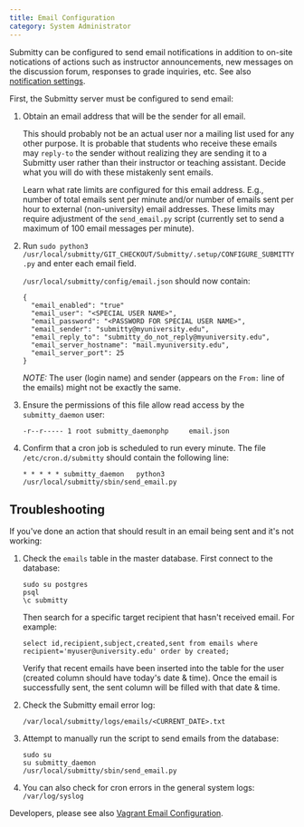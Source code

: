 ```yaml
---
title: Email Configuration
category: System Administrator
---
```



Submitty can be configured to send email notifications in addition to
on-site notications of actions such as instructor announcements, new
messages on the discussion forum, responses to grade inquiries,
etc.  See also [notification settings](../student/notification_settings).

First, the Submitty server must be configured to send email:


1. Obtain an email address that will be the sender for all email.

   This should probably not be an actual user nor a mailing list used
   for any other purpose.  It is probable that students who receive
   these emails may `reply-to` the sender without realizing they are
   sending it to a Submitty user rather than their instructor or
   teaching assistant.  Decide what you will do with these mistakenly
   sent emails.

   Learn what rate limits are configured for this email address.
   E.g., number of total emails sent per minute and/or number of
   emails sent per hour to external (non-university) email addresses.
   These limits may require adjustment of the `send_email.py` script
   (currently set to send a maximum of 100 email messages per minute).   


2. Run `sudo python3 /usr/local/submitty/GIT_CHECKOUT/Submitty/.setup/CONFIGURE_SUBMITTY.py` and enter each email field.

   `/usr/local/submitty/config/email.json` should now contain:

    ```
    {
      "email_enabled": "true"
      "email_user": "<SPECIAL USER NAME>",
      "email_password": "<PASSWORD FOR SPECIAL USER NAME>",
      "email_sender": "submitty@myuniversity.edu",
      "email_reply_to": "submitty_do_not_reply@myuniversity.edu",
      "email_server_hostname": "mail.myuniversity.edu",
      "email_server_port": 25
    }
    ```

    *NOTE:*  The user (login name) and sender (appears on the
    `From:` line of the emails) might not be exactly the same.


3. Ensure the permissions of this file allow read access by the
`submitty_daemon` user:

    ```
    -r--r----- 1 root submitty_daemonphp     email.json
    ```

4. Confirm that a cron job is scheduled to run every minute.  The file
`/etc/cron.d/submitty` should contain the following line:

    ```
    * * * * * submitty_daemon   python3 /usr/local/submitty/sbin/send_email.py
    ```



## Troubleshooting


If you've done an action that should result in an email being sent and
it's not working:


1. Check the `emails` table in the master database.  First connect to the database:

   ```
   sudo su postgres
   psql
   \c submitty
   ```

   Then search for a specific target recipient that hasn't received email.  For example:

   ```
   select id,recipient,subject,created,sent from emails where recipient='myuser@university.edu' order by created;
   ```

   Verify that recent emails have been inserted into the table for the
   user (created column should have today's date & time).  Once the email
   is successfully sent, the sent column will be filled with that date
   & time.


2. Check the Submitty email error log:
   
   ```
   /var/local/submitty/logs/emails/<CURRENT_DATE>.txt
   ```


3. Attempt to manually run the script to send emails from the database:

   ```
   sudo su
   su submitty_daemon
   /usr/local/submitty/sbin/send_email.py
   ```


4. You can also check for cron errors in the general system logs:  `/var/log/syslog`



Developers, please see also [Vagrant Email Configuration](../developer/development_instructions/vagrant_email_configuration).
